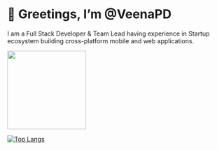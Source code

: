 # 👋 Greetings, I’m @VeenaPD

I am a Full Stack Developer & Team Lead having experience in Startup ecosystem building cross-platform mobile and web applications.

<img height="180em" src="https://github-readme-stats.vercel.app/api?username=VeenaPD&show_icons=true&hide_border=true&&count_private=true" />  

[![Top Langs](https://github-readme-stats.vercel.app/api/top-langs/?username=VeenaPD&layout=compact&hide_border=true)](https://github.com/VeenaPD/github-readme-stats)




